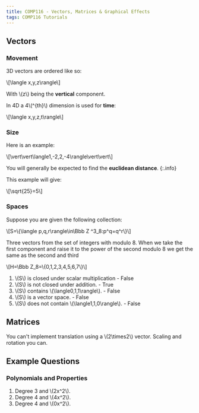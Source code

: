 ```yaml
---
title: COMP116 - Vectors, Matrices & Graphical Effects
tags: COMP116 Tutorials
---
```

## Vectors
### Movement
3D vectors are ordered like so:

&#92;[\langle x,y,z\rangle&#92;]

With &#92;(z&#92;) being the **vertical** component.

In 4D a 4&#92;(^{th}&#92;) dimension is used for **time**:

&#92;[\langle x,y,z,t\rangle&#92;]

### Size
Here is an example:

&#92;[\vert\vert\langle1,-2,2,-4\rangle\vert\vert&#92;]

You will generally be expected to find the **euclidean distance**.
{:.info}

This example will give:

&#92;[\sqrt{25}=5&#92;]

### Spaces
Suppose you are given the following collection:

&#92;[S=&#92;{\langle p,q,r\rangle\in\Bbb Z ^3_8:p^q=q^r&#92;}&#92;]

Three vectors from the set of integers with modulo 8. When we take the first component and raise it to the power of the second modulo 8 we get the same as the second and third

&#92;[H=\Bbb Z_8=&#92;{0,1,2,3,4,5,6,7&#92;}&#92;]

1. &#92;(S&#92;) is closed under scalar multiplication - False
1. &#92;(S&#92;) is not closed under addition. - True
1. &#92;(S&#92;) contains &#92;(\langle0,1,1\rangle&#92;). - False
1. &#92;(S&#92;) is a vector space. - False
1. &#92;(S&#92;) does not contain &#92;(\langle1,1,0\rangle&#92;). - False

## Matrices
You can't implement translation using a &#92;(2\times2&#92;) vector. Scaling and rotation you can.

## Example Questions
### Polynomials and Properties
1. Degree 3 and &#92;(2x^2&#92;). 
1. Degree 4 and &#92;(4x^2&#92;).
1. Degree 4 and &#92;(0x^2&#92;).
